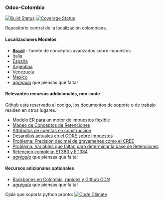 ### Odoo-Colombia

[![Build Status](https://travis-ci.org/odoo-colombia/odoo-colombia.svg?branch=master)](https://travis-ci.org/odoo-colombia/odoo-colombia) [![Coverage Status](https://coveralls.io/repos/odoo-colombia/odoo-colombia/badge.png)](https://coveralls.io/r/odoo-colombia/odoo-colombia)

Repositorio central de la localización colombiana.


#### Localizaciones Modelos

- **[Brazil](https://github.com/openerpbrasil/l10n_br_core)** - fuente de conceptos avanzados sobre impuestos
- [Italia](http://bazaar.launchpad.net/~openobject-italia-core-devs/openobject-italia/italian-addons-7.0/files)
- [España](http://bazaar.launchpad.net/~openerp-spain-team/openerp-spain/7.0/files)
- [Argentina](http://bazaar.launchpad.net/~openerp-l10n-ar-localization/openerp-l10n-ar-localization/trunk/files)
- [Venezuela](https://github.com/odoo-venezuela/odoo-venezuela)
- [Mexico](http://bazaar.launchpad.net/~openerp-mexico-maintainer/openerp-mexico-localization/trunk/files)
- *[agrégalo](https://github.com/odoo-colombia/odoo-colombia/edit/master/README.md)* que piensas que falta!


#### Relevantes recursos addicionales, non-code
Github esta reservado al codigo, los documentos de soporte o de trabajo residen en otros lugares.

- [Modelo ER para un motor de impuestos flexible](https://www.draw.io/?#G0B9cHHbqndJcAcjRPdzZUWVdNc3M)
- [Mapeo de Conceptos de Retenciones](https://docs.google.com/spreadsheets/d/1XmY7gPa6mYnhTDgcjXyu3Mr8oS9i_7fuSGhKaL2k7Gc/edit?usp=drive_web)
- [Attributos de cuentas en construccion](https://docs.google.com/spreadsheets/d/1rLx4h8SkxwPeNirj8sr_MU2IBp39X4v2s-vbFCYE3l8/edit)
- [Desarollos actuales en el CORE sobre Impuestos](https://github.com/odoo/odoo/pull/219)
- [Problema: Precision decimal de gravamenes como el CREE](https://github.com/odoo/odoo/pull/178)
- [Problema: Variables que faltan para determinar la base de Retenciones](https://github.com/odoo/odoo/issues/187)
- [Retencion compleja: ET383 y ET384](https://docs.google.com/document/d/1AqFQevCE_hXoTyljRY7E3BMVrDPAmNzXVBBvKVA6Ojc/edit#)
- *[agrégalo](https://github.com/odoo-colombia/odoo-colombia/edit/master/README.md)* que piensas que falta!

#### Recursos adicionales optionales
- [Backbones en Colombia, rapidez y Github CDN](https://github.com/odoo/odoo/issues/32)
- *[agrégalo](https://github.com/odoo-colombia/odoo-colombia/edit/master/README.md)* que piensas que falta!

Ojala que soporta python pronto: [![Code Climate](https://codeclimate.com/github/odoo-colombia/odoo-colombia.png)](https://codeclimate.com/github/odoo-colombia/odoo-colombia)
